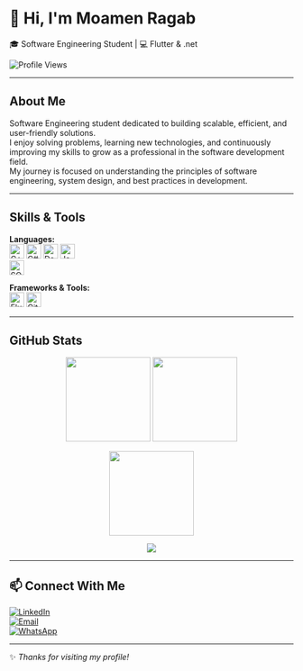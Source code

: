 # 👋 Hi, I'm Moamen Ragab  
🎓 Software Engineering Student | 💻 Flutter & .net  

![Profile Views](https://komarev.com/ghpvc/?username=moamenragab189&color=blue)

---

##  About Me  

Software Engineering student dedicated to building scalable, efficient, and user-friendly solutions.  
I enjoy solving problems, learning new technologies, and continuously improving my skills to grow as a professional in the software development field.  
My journey is focused on understanding the principles of software engineering, system design, and best practices in development.  

---

##  Skills & Tools  

**Languages:**  
<img src="https://cdn.jsdelivr.net/gh/devicons/devicon/icons/cplusplus/cplusplus-original.svg" alt="C++" height="26"/> 
<img src="https://cdn.jsdelivr.net/gh/devicons/devicon/icons/csharp/csharp-original.svg" alt="C#" height="26"/> 
<img src="https://cdn.jsdelivr.net/gh/devicons/devicon/icons/dart/dart-original.svg" alt="Dart" height="26"/> 
<img src="https://cdn.jsdelivr.net/gh/devicons/devicon/icons/javascript/javascript-original.svg" alt="JavaScript" height="26"/>  
<img src="https://cdn.jsdelivr.net/gh/devicons/devicon/icons/microsoftsqlserver/microsoftsqlserver-plain.svg" alt="SQL Server" height="26"/>  

**Frameworks & Tools:**  
<img src="https://cdn.jsdelivr.net/gh/devicons/devicon/icons/flutter/flutter-original.svg" alt="Flutter" height="26"/> 
<img src="https://cdn.jsdelivr.net/gh/devicons/devicon/icons/git/git-original.svg" alt="Git" height="26"/>  

---

##  GitHub Stats  

<p align="center">
  <img src="https://github-readme-stats.vercel.app/api?username=moamenragab189&show_icons=true&theme=tokyonight" height="150"/>
  <img src="https://github-readme-stats.vercel.app/api/top-langs/?username=moamenragab189&layout=compact&theme=tokyonight" height="150"/>
</p>

<p align="center">
  <img src="https://streak-stats.demolab.com?user=moamenragab189&theme=tokyonight&date_format=j%20M%5B%20Y%5D" height="150"/>
</p>

<p align="center">
  <img src="https://github-profile-trophy.vercel.app/?username=moamenragab189&theme=tokyonight&column=6&margin-w=8&margin-h=8" />
</p>

---

## 📫 Connect With Me  

[![LinkedIn](https://img.shields.io/badge/LinkedIn-blue?logo=linkedin&logoColor=white)](https://linkedin.com/in/moamen-ragab)  
[![Email](https://img.shields.io/badge/Email-red?logo=gmail&logoColor=white)](mailto:moamenragab66@gmail.com)  
[![WhatsApp](https://img.shields.io/badge/WhatsApp-green?logo=whatsapp&logoColor=white)](https://wa.me/201020641775)  

---
✨ *Thanks for visiting my profile!*
